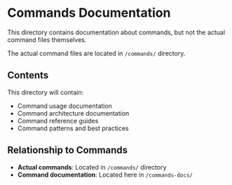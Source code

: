 # Commands Documentation

This directory contains documentation about commands, but not the actual command files themselves.

The actual command files are located in `/commands/` directory.

## Contents

This directory will contain:
- Command usage documentation
- Command architecture documentation
- Command reference guides
- Command patterns and best practices

## Relationship to Commands

- **Actual commands**: Located in `/commands/` directory
- **Command documentation**: Located here in `/commands-docs/`